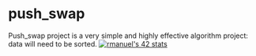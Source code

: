 # push_swap
Push_swap project is a very simple and highly effective algorithm project: data will need to be sorted. 
[![rmanuel's 42 stats](https://badge42.herokuapp.com/api/stats/rmanuel)](https://github.com/JaeSeoKim/badge42)
